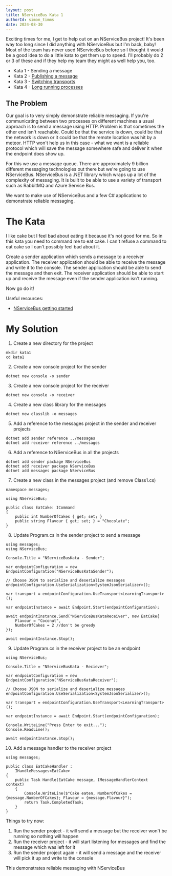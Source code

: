 ```yaml
---
layout: post
title: NServiceBus Kata 1
authorId: simon_timms
date: 2024-08-30
---
```


Exciting times for me, I get to help out on an NServiceBus project! It's been way too long since I did anything with NServiceBus but I'm back, baby! Most of the team has never used NServiceBus before so I thought it would be a good idea to do a little kata to get them up to speed. I'll probably do 2 or 3 of these and if they help my team they might as well help you, too.

* Kata 1 - Sending a message
* Kata 2 - [Publishing a message](https://blog.simontimms.com/2024/08/31/nservicebus-kata-2) 
* Kata 3 - [Switching transports](https://blog.simontimms.com/2024/09/01/nservicebus-kata-3)
* Kata 4 - [Long running processes](https://blog.simontimms.com/2024/09/01/nservicebus-kata-4)

## The Problem

Our goal is to very simply demonstrate reliable messaging. If you're communicating between two processes on different machines a usual approach is to send a message using HTTP. Problem is that sometimes the other end isn't reachable. Could be that the service is down, could be that the network is down or it could be that the remote location was hit by a meteor. HTTP won't help us in this case - what we want is a reliable protocol which will save the message somewhere safe and deliver it when the endpoint does show up. 

For this we use a message queue. There are approximately 9 billion different messaging technologies out there but we're going to use NServiceBus. NServiceBus is a .NET library which wraps up a lot of the complexity of messaging. It is built to be able to use a variety of transport such as  RabbitMQ and Azure Service Bus.

We want to make use of NServiceBus and a few C# applications to demonstrate reliable messaging.

# The Kata

I like cake but I feel bad about eating it because it's not good for me. So in this kata you need to command me to eat cake. I can't refuse a command to eat cake so I can't possibly feel bad about it.

Create a sender application which sends a message to a receiver application. The receiver application should be able to receive the message and write it to the console. The sender application should be able to send the message and then exit. The receiver application should be able to start up and receive the message even if the sender application isn't running.

Now go do it!

Useful resources: 

* [NServiceBus getting started](https://docs.particular.net/tutorials/nservicebus-step-by-step/1-getting-started/)

# My Solution


1. Create a new directory for the project
```
mkdir kata1
cd kata1
```

2. Create a new console project for the sender
```
dotnet new console -o sender
```

3. Create a new console project for the receiver 
```
dotnet new console -o receiver
```

4. Create a new class library for the messages
```
dotnet new classlib -o messages
```

5. Add a reference to the messages project in the sender and receiver projects
```
dotnet add sender reference ../messages
dotnet add receiver reference ../messages
```

6. Add a reference to NServiceBus in all the projects
```
dotnet add sender package NServiceBus
dotnet add receiver package NServiceBus
dotnet add messages package NServiceBus
```

7. Create a new class in the messages project (and remove Class1.cs)

```
namespace messages;

using NServiceBus;

public class EatCake: ICommand
{
    public int NumberOfCakes { get; set; }
    public string Flavour { get; set; } = "Chocolate";
}
```

8. Update Program.cs in the sender project to send a message

```
using messages;
using NServiceBus;

Console.Title = "NServiceBusKata - Sender";

var endpointConfiguration = new EndpointConfiguration("NServiceBusKataSender");

// Choose JSON to serialize and deserialize messages
endpointConfiguration.UseSerialization<SystemJsonSerializer>();

var transport = endpointConfiguration.UseTransport<LearningTransport>();

var endpointInstance = await Endpoint.Start(endpointConfiguration);

await endpointInstance.Send("NServiceBusKataReceiver", new EatCake{
    Flavour = "Coconut",
    NumberOfCakes = 2 //don't be greedy
});

await endpointInstance.Stop();
```

9. Update Program.cs in the receiver project to be an endpoint

```
using NServiceBus;

Console.Title = "NServiceBusKata - Reciever";

var endpointConfiguration = new EndpointConfiguration("NServiceBusKataReceiver");

// Choose JSON to serialize and deserialize messages
endpointConfiguration.UseSerialization<SystemJsonSerializer>();

var transport = endpointConfiguration.UseTransport<LearningTransport>();

var endpointInstance = await Endpoint.Start(endpointConfiguration);

Console.WriteLine("Press Enter to exit...");
Console.ReadLine();

await endpointInstance.Stop();
```

10. Add a message handler to the receiver project

```
using messages;

public class EatCakeHandler :
    IHandleMessages<EatCake>
{
    public Task Handle(EatCake message, IMessageHandlerContext context)
    {
        Console.WriteLine($"Cake eaten, NumberOfCakes = {message.NumberOfCakes}; Flavour = {message.Flavour}");
        return Task.CompletedTask;
    }
}
```

Things to try now:

1. Run the sender project - it will send a message but the receiver won't be running so nothing will happen
2. Run the receiver project - it will start listening for messages and find the message which was left for it
3. Run the sender project again - it will send a message and the receiver will pick it up and write to the console

This demonstrates reliable messaging with NServiceBus
